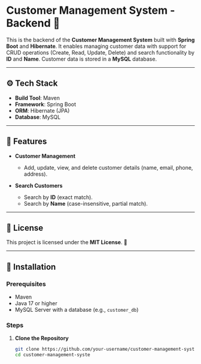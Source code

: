 # Customer Management System - Backend 👥

This is the backend of the **Customer Management System** built with **Spring Boot** and **Hibernate**. It enables managing customer data with support for CRUD operations (Create, Read, Update, Delete) and search functionality by **ID** and **Name**. Customer data is stored in a **MySQL** database.

---

## ⚙️ Tech Stack

- **Build Tool**: Maven
- **Framework**: Spring Boot  
- **ORM**: Hibernate (JPA)  
- **Database**: MySQL    

---

## 🌟 Features

- **Customer Management**  
  - Add, update, view, and delete customer details (name, email, phone, address).
  
- **Search Customers**  
  - Search by **ID** (exact match).
  - Search by **Name** (case-insensitive, partial match).

---

## 📜 License

This project is licensed under the **MIT License**. 📝

---

## 🚀 Installation

### Prerequisites

- Maven 
- Java 17 or higher   
- MySQL Server with a database (e.g., `customer_db`)

### Steps

1. **Clone the Repository**  
   ```bash
   git clone https://github.com/your-username/customer-management-system.git
   cd customer-management-syste
